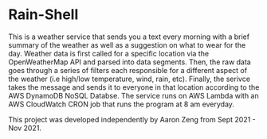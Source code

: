 # Rain-Shell
This is a weather service that sends you a text every morning with a brief summary of the weather as well as a suggestion on what to wear for the day. 
Weather data is first called for a specific location via the OpenWeatherMap API and parsed into data segments.
Then, the raw data goes through a series of filters each responsible for a different aspect of the weather (i.e high/low temperature, wind, rain, etc).
Finally, the serivce takes the message and sends it to everyone in that location according to the AWS DynamoDB NoSQL Databse.
The service runs on AWS Lambda with an AWS CloudWatch CRON job that runs the program at 8 am everyday. 

This project was developed independently by Aaron Zeng from Sept 2021 - Nov 2021.
